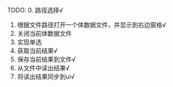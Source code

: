 TODO:
0. 路径选择√
1. 根据文件路径打开一个体数据文件，并显示到右边窗格√
2. 关闭当前体数据文件
3. 实现单选
4. 获取当前结果√
5. 保存当前结果到文件√
6. 从文件中读出结果√
7. 将读出结果同步到ui√